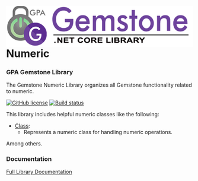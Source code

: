 <img align="right" src="img/gemstone-wide-600.png" alt="gemstone logo">

# Numeric
### GPA Gemstone Library

The Gemstone Numeric Library organizes all Gemstone functionality related to numeric.

[![GitHub license](https://img.shields.io/github/license/gemstone/numeric?color=4CC61E)](https://github.com/gemstone/numeric/blob/master/LICENSE)
[![Build status](https://ci.appveyor.com/api/projects/status/ury75mtaq7tj1sp0?svg=true)](https://ci.appveyor.com/project/ritchiecarroll/numeric)

This library includes helpful numeric classes like the following:

* [Class](https://gemstone.github.io/numeric/help/html/T_gemstone_numeric_Class.htm):
  * Represents a numeric class for handling numeric operations.

Among others.

### Documentation
[Full Library Documentation](https://gemstone.github.io/numeric/help)